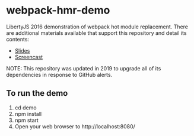 # webpack-hmr-demo
LibertyJS 2016 demonstration of webpack hot module replacement. There are additional materials available that support this repository and detail its contents:
* [Slides][slides]
* [Screencast][screencast]

NOTE: This repository was updated in 2019 to upgrade all of its dependencies in response to GitHub alerts.

To run the demo
---------------
1. cd demo
2. npm install
3. npm start
4. Open your web browser to http://localhost:8080/

[slides]: https://martinsnyder.net/asset/revealjs/webpack-hmr.html
[screencast]: https://www.youtube.com/watch?v=JVuzVjClP5g